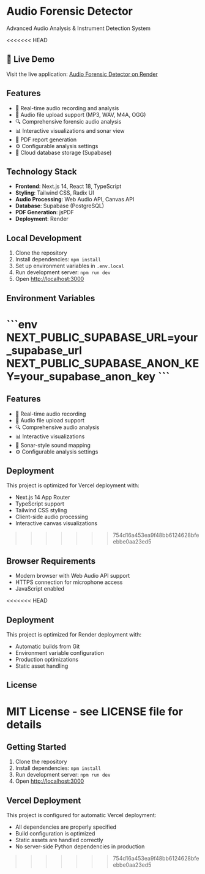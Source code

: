 # Audio Forensic Detector

Advanced Audio Analysis & Instrument Detection System

<<<<<<< HEAD
## 🚀 Live Demo

Visit the live application: [Audio Forensic Detector on Render](https://your-app-name.onrender.com)

## Features

- 🎵 Real-time audio recording and analysis
- 📁 Audio file upload support (MP3, WAV, M4A, OGG)
- 🔍 Comprehensive forensic audio analysis
- 📊 Interactive visualizations and sonar view
- 📄 PDF report generation
- ⚙️ Configurable analysis settings
- 💾 Cloud database storage (Supabase)

## Technology Stack

- **Frontend**: Next.js 14, React 18, TypeScript
- **Styling**: Tailwind CSS, Radix UI
- **Audio Processing**: Web Audio API, Canvas API
- **Database**: Supabase (PostgreSQL)
- **PDF Generation**: jsPDF
- **Deployment**: Render

## Local Development

1. Clone the repository
2. Install dependencies: `npm install`
3. Set up environment variables in `.env.local`
4. Run development server: `npm run dev`
5. Open [http://localhost:3000](http://localhost:3000)

## Environment Variables

\`\`\`env
NEXT_PUBLIC_SUPABASE_URL=your_supabase_url
NEXT_PUBLIC_SUPABASE_ANON_KEY=your_supabase_anon_key
\`\`\`
=======
## Features

- 🎵 Real-time audio recording
- 📁 Audio file upload support
- 🔍 Comprehensive audio analysis
- 📊 Interactive visualizations
- 🎯 Sonar-style sound mapping
- ⚙️ Configurable analysis settings

## Deployment

This project is optimized for Vercel deployment with:

- Next.js 14 App Router
- TypeScript support
- Tailwind CSS styling
- Client-side audio processing
- Interactive canvas visualizations
>>>>>>> 754d16a453ea9f48bb6124628bfeebbe0aa23ed5

## Browser Requirements

- Modern browser with Web Audio API support
- HTTPS connection for microphone access
- JavaScript enabled

<<<<<<< HEAD
## Deployment

This project is optimized for Render deployment with:
- Automatic builds from Git
- Environment variable configuration
- Production optimizations
- Static asset handling

## License

MIT License - see LICENSE file for details
=======
## Getting Started

1. Clone the repository
2. Install dependencies: `npm install`
3. Run development server: `npm run dev`
4. Open [http://localhost:3000](http://localhost:3000)

## Vercel Deployment

This project is configured for automatic Vercel deployment:

- All dependencies are properly specified
- Build configuration is optimized
- Static assets are handled correctly
- No server-side Python dependencies in production
>>>>>>> 754d16a453ea9f48bb6124628bfeebbe0aa23ed5
